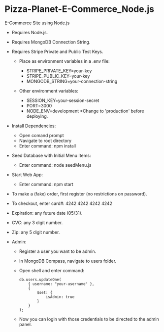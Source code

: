 # Pizza-Planet-E-Commerce_Node.js
E-Commerce Site using Node.js

* Requires Node.js.
* Requires MongoDB Connection String.
* Requires Stripe Private and Public Test Keys.
    * Place as environment variables in a .env file:
        * STRIPE_PRIVATE_KEY=your-key
        * STRIPE_PUBLIC_KEY=your-key
        * MONGODB_STRING=your-connection-string
    
    * Other environment variables:
        * SESSION_KEY=your-session-secret
        * PORT=3000
        * NODE_ENV=development *Change to 'production' before deploying.

* Install Dependencies:
    * Open comand prompt
    * Navigate to root directory
    * Enter command: npm install

* Seed Database with Initial Menu Items:
    * Enter command: node seedMenu.js

* Start Web App:
    * Enter command: npm start

* To make a (fake) order, first register (no restrictions on password).
* To checkout, enter card#: 4242 4242 4242 4242 
* Expiration: any future date (05/31).
* CVC: any 3 digit number.
* Zip: any 5 digit number.

* Admin:
    * Register a user you want to be admin.
    * In MongoDB Compass, navigate to users folder.
    * Open shell and enter command: 

        ```
        db.users.updateOne(
            { username: "your-username" },
            {
                $set: {
                    isAdmin: true
                }
            }
        );
        ```

    * Now you can login with those credentials to be directed to the admin panel.



